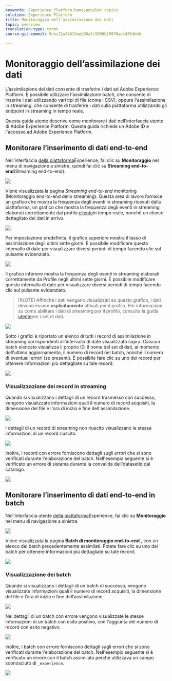 ```yaml
---
keywords: Experience Platform;home;popular topics
solution: Experience Platform
title: Monitoraggio dell’assimilazione dei dati
topic: overview
translation-type: tm+mt
source-git-commit: 9cbc22a34613aeb58a2c5090b10978ae4428dbdb

---
```



# Monitoraggio dell’assimilazione dei dati

L’assimilazione dei dati consente di trasferire i dati ad Adobe Experience Platform. È possibile utilizzare l&#39;assimilazione batch, che consente di inserire i dati utilizzando vari tipi di file (come i CSV), oppure l&#39;assimilazione in streaming, che consente di trasferire i dati sulla piattaforma utilizzando gli endpoint in streaming in tempo reale.

Questa guida utente descrive come monitorare i dati nell’interfaccia utente di Adobe Experience Platform. Questa guida richiede un Adobe ID e l&#39;accesso ad Adobe Experience Platform.

## Monitorare l’inserimento di dati end-to-end

Nell’interfaccia [della piattaforma](https://platform.adobe.com)Experience, fai clic su **Monitoraggio** nel menu di navigazione a sinistra, quindi fai clic su **Streaming end-to-end**(Streaming end-to-end).

![](../images/quality/monitor-data-flows/click-streaming-end-to-end.png)

Viene visualizzata la pagina *Streaming end-to-end* monitoring (Monitoraggio end-to-end dello streaming). Questa area di lavoro fornisce un grafico che mostra la frequenza degli eventi in streaming ricevuti dalla piattaforma, un grafico che mostra la frequenza degli eventi in streaming elaborati correttamente dal profilo [cliente](../../profile/home.md)in tempo reale, nonché un elenco dettagliato dei dati in arrivo.

![](../images/quality/monitor-data-flows/list-streams.png)

Per impostazione predefinita, il grafico superiore mostra il tasso di assimilazione degli ultimi sette giorni. È possibile modificare questo intervallo di date per visualizzare diversi periodi di tempo facendo clic sul pulsante evidenziato.

![](../images/quality/monitor-data-flows/list-streams-focus-on-top-graph.png)

Il grafico inferiore mostra la frequenza degli eventi in streaming elaborati correttamente da Profile negli ultimi sette giorni. È possibile modificare questo intervallo di date per visualizzare diversi periodi di tempo facendo clic sul pulsante evidenziato.

> [!NOTE] Affinché i dati vengano visualizzati su questo grafico, i dati devono essere **esplicitamente** attivati per il profilo. Per informazioni su come abilitare i dati di streaming per il profilo, consulta la guida [utente](../../catalog/datasets/user-guide.md#enable-a-dataset-for-real-time-customer-profile)per i set di dati.

![](../images/quality/monitor-data-flows/list-streams-focus-on-bottom-graph.png)

Sotto i grafici è riportato un elenco di tutti i record di assimilazione in streaming corrispondenti all’intervallo di date visualizzato sopra. Ciascun batch elencato visualizza il proprio ID, il nome del set di dati, al momento dell&#39;ultimo aggiornamento, il numero di record nel batch, nonché il numero di eventuali errori (se presenti). È possibile fare clic su uno dei record per ottenere informazioni più dettagliate su tale record.

![](../images/quality/monitor-data-flows/list-streams-focus-on-streams.png)

### Visualizzazione dei record in streaming

Quando si visualizzano i dettagli di un record trasmesso con successo, vengono visualizzate informazioni quali il numero di record acquisiti, la dimensione del file e l&#39;ora di inizio e fine dell&#39;assimilazione.

![](../images/quality/monitor-data-flows/successful-streaming-record.png)

I dettagli di un record di streaming non riuscito visualizzano le stesse informazioni di un record riuscito.

![](../images/quality/monitor-data-flows/failed-batch.png)

Inoltre, i record con errore forniscono dettagli sugli errori che si sono verificati durante l&#39;elaborazione del batch. Nell&#39;esempio seguente si è verificato un errore di sistema durante la convalida dell&#39;datasetId dal catalogo.

![](../images/quality/monitor-data-flows/failed-batch-details.png)

## Monitorare l’inserimento di dati end-to-end in batch

Nell’interfaccia utente [della piattaforma](https://platform.adobe.com)Experience, fai clic su **Monitoraggio** nel menu di navigazione a sinistra.

![](../images/quality/monitor-data-flows/click-monitoring.png)

Viene visualizzata la pagina **Batch di monitoraggio end-to-end** , con un elenco dei batch precedentemente assimilati. Potete fare clic su uno dei batch per ottenere informazioni più dettagliate su tale record.

![](../images/quality/monitor-data-flows/list-batches.png)

### Visualizzazione dei batch

Quando si visualizzano i dettagli di un batch di successo, vengono visualizzate informazioni quali il numero di record acquisiti, la dimensione del file e l’ora di inizio e fine dell’assimilazione.

![](../images/quality/monitor-data-flows/successful-batch.png)

Nei dettagli di un batch con errore vengono visualizzate le stesse informazioni di un batch con esito positivo, con l&#39;aggiunta del numero di record con esito negativo.

![](../images/quality/monitor-data-flows/failed-streaming-record.png)

Inoltre, i batch con errore forniscono dettagli sugli errori che si sono verificati durante l&#39;elaborazione del batch. Nell&#39;esempio seguente si è verificato un errore con il batch assimilato perché utilizzava un campo sconosciuto di `_experience`.

![](../images/quality/monitor-data-flows/failed-streaming-record-details.png)